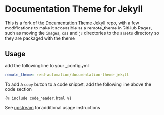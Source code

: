 # Documentation Theme for Jekyll
This is a fork of the [Documentation Theme Jekyll](https://github.com/tomjoht/documentation-theme-jekyll) repo, with a few modifications to make it accessible as a remote_theme in GitHub Pages, such as moving the `images`, `css` and `js` directories to the `assets` directory so they are packaged with the theme

## Usage
add the following line to your _config.yml

```yaml
remote_theme: read-automation/documentation-theme-jekyll
```

To add a `copy` button to a code snippet, add the following line above the code section

```
{% include code_header.html %}
```

See [upstream](https://github.com/tomjoht/documentation-theme-jekyll) for additional usage instructions

